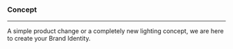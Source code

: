 ### Concept
* * *

A simple product change or a completely new lighting concept, we are here to create your Brand Identity.
